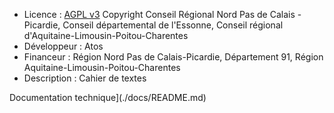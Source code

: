 * Licence : [AGPL v3](http://www.gnu.org/licenses/agpl.txt) Copyright Conseil Régional Nord Pas de Calais - Picardie, Conseil départemental de l'Essonne, Conseil régional d'Aquitaine-Limousin-Poitou-Charentes
* Développeur : Atos
* Financeur : Région Nord Pas de Calais-Picardie, Département 91, Région Aquitaine-Limousin-Poitou-Charentes
* Description : Cahier de textes 


Documentation technique](./docs/README.md)
